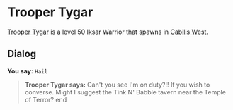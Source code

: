 # Trooper Tygar



[Trooper Tygar](/npc/82031) is a level 50 Iksar Warrior that spawns in [Cabilis West](/zone/82).



## Dialog

**You say:** `Hail`



>**Trooper Tygar says:** Can't you see I'm on duty?!!  If you wish to converse. Might I suggest the Tink N' Babble tavern near the Temple of Terror?
end





